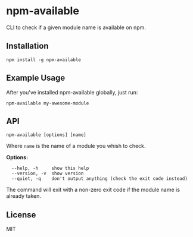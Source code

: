 # npm-available

CLI to check if a given module name is available on npm.

## Installation

```
npm install -g npm-available
```

## Example Usage

After you've installed npm-available globally, just run:

```
npm-available my-awesome-module
```

## API

```
npm-available [options] [name]
```

Where `name` is the name of a module you whish to check.

**Options:**

```
  --help, -h     show this help
  --version, -v  show version
  --quiet, -q    don't output anything (check the exit code instead)
```

The command will exit with a non-zero exit code if the module name is
already taken.

## License

MIT
